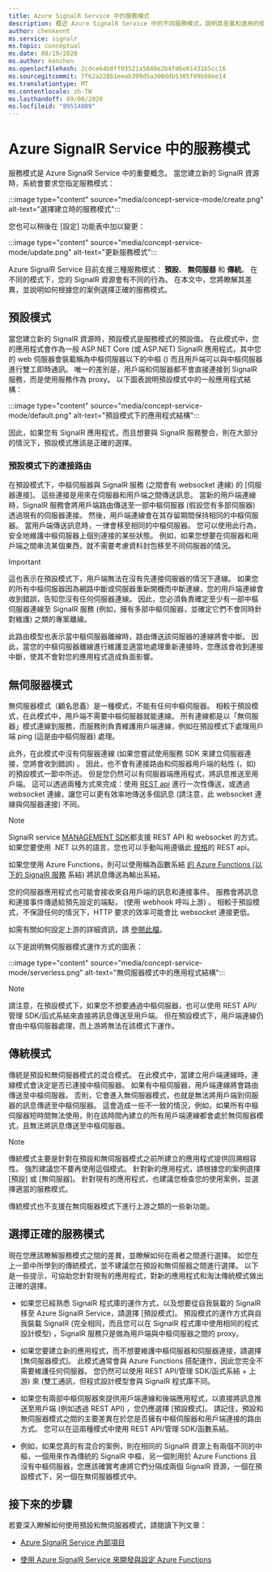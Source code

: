 ```yaml
---
title: Azure SignalR Service 中的服務模式
description: 概述 Azure SignalR Service 中的不同服務模式，說明其差異和適用的使用者案例
author: chenkennt
ms.service: signalr
ms.topic: conceptual
ms.date: 08/19/2020
ms.author: kenchen
ms.openlocfilehash: 2cdce64b0ff03521a5848e2b4fd6e01431b5cc16
ms.sourcegitcommit: 7f62a228b1eeab399d5a300ddb5305f09b80ee14
ms.translationtype: MT
ms.contentlocale: zh-TW
ms.lasthandoff: 09/08/2020
ms.locfileid: "89514809"
---
```

# <a name="service-mode-in-azure-signalr-service"></a>Azure SignalR Service 中的服務模式

服務模式是 Azure SignalR Service 中的重要概念。 當您建立新的 SignalR 資源時，系統會要求您指定服務模式：

:::image type="content" source="media/concept-service-mode/create.png" alt-text="選擇建立時的服務模式":::

您也可以稍後在 [設定] 功能表中加以變更：

:::image type="content" source="media/concept-service-mode/update.png" alt-text="更新服務模式":::

Azure SignalR Service 目前支援三種服務模式： **預設**、 **無伺服器** 和 **傳統**。 在不同的模式下，您的 SignalR 資源會有不同的行為。 在本文中，您將瞭解其差異，並說明如何根據您的案例選擇正確的服務模式。

## <a name="default-mode"></a>預設模式

當您建立新的 SignalR 資源時，預設模式是服務模式的預設值。 在此模式中，您的應用程式會作為一般 ASP.NET Core (或 ASP.NET) SignalR 應用程式，其中您的 web 伺服器會裝載稱為中樞伺服器以下的中樞 () 而且用戶端可以與中樞伺服器進行雙工即時通訊。 唯一的差別是，用戶端和伺服器都不會直接連接到 SignalR 服務，而是使用服務作為 proxy。 以下圖表說明預設模式中的一般應用程式結構：

:::image type="content" source="media/concept-service-mode/default.png" alt-text="預設模式下的應用程式結構":::

因此，如果您有 SignalR 應用程式，而且想要與 SignalR 服務整合，則在大部分的情況下，預設模式應該是正確的選擇。

### <a name="connection-routing-in-default-mode"></a>預設模式下的連接路由

在預設模式下，中樞伺服器與 SignalR 服務 (之間會有 websocket 連線) 的 [伺服器連接]。 這些連接是用來在伺服器和用戶端之間傳送訊息。 當新的用戶端連線時，SignalR 服務會將用戶端路由傳送至一部中樞伺服器 (假設您有多部伺服器) 透過現有的伺服器連接。 然後，用戶端連線會在其存留期間保持相同的中樞伺服器。 當用戶端傳送訊息時，一律會移至相同的中樞伺服器。 您可以使用此行為，安全地維護中樞伺服器上個別連接的某些狀態。 例如，如果您想要在伺服器和用戶端之間串流某個東西，就不需要考慮資料封包移至不同伺服器的情況。

> [!IMPORTANT]
> 這也表示在預設模式下，用戶端無法在沒有先連接伺服器的情況下連線。 如果您的所有中樞伺服器因為網路中斷或伺服器重新開機而中斷連線，您的用戶端連線會收到錯誤，告知您沒有任何伺服器連線。 因此，您必須負責確定至少有一部中樞伺服器連線至 SignalR 服務 (例如，擁有多部中樞伺服器，並確定它們不會同時針對維護) 之類的專案離線。

此路由模型也表示當中樞伺服器離線時，路由傳送該伺服器的連線將會中斷。 因此，當您的中樞伺服器離線進行維護並適當地處理重新連接時，您應該會收到連接中斷，使其不會對您的應用程式造成負面影響。

## <a name="serverless-mode"></a>無伺服器模式

無伺服器模式（顧名思義）是一種模式，不能有任何中樞伺服器。 相較于預設模式，在此模式中，用戶端不需要中樞伺服器就能連線。 所有連線都是以「無伺服器」模式連線到服務，而服務則負責維護用戶端連線，例如在預設模式下處理用戶端 ping (這是由中樞伺服器) 處理。

此外，在此模式中沒有伺服器連線 (如果您嘗試使用服務 SDK 來建立伺服器連接，您將會收到錯誤) 。 因此，也不會有連接路由和伺服器用戶端的粘性 (，如) 的預設模式一節中所述。 但是您仍然可以有伺服器端應用程式，將訊息推送至用戶端。 這可以透過兩種方式來完成：使用 [REST api](https://github.com/Azure/azure-signalr/blob/dev/docs/rest-api.md) 進行一次性傳送，或透過 websocket 連線，讓您可以更有效率地傳送多個訊息 (請注意，此 websocket 連線與伺服器連接) 不同。

> [!NOTE]
> SignalR service [MANAGEMENT SDK](https://github.com/Azure/azure-signalr/blob/dev/docs/management-sdk-guide.md)都支援 REST API 和 websocket 的方式。 如果您要使用 .NET 以外的語言，您也可以手動叫用遵循此 [規格](https://github.com/Azure/azure-signalr/blob/dev/docs/rest-api.md)的 REST api。
>
> 如果您使用 Azure Functions，則可以使用稱為函數系結 [的 Azure Functions (以下的 SignalR 服務](https://docs.microsoft.com/azure/azure-functions/functions-bindings-signalr-service) 系結) 將訊息傳送為輸出系結。

您的伺服器應用程式也可能會接收來自用戶端的訊息和連接事件。 服務會將訊息和連接事件傳遞給預先設定的端點， (使用 webhook 呼叫上游) 。 相較于預設模式，不保證任何的情況下，HTTP 要求的效率可能會比 websocket 連接更低。

如需有關如何設定上游的詳細資訊，請 [參閱此檔](https://docs.microsoft.com/azure/azure-signalr/concept-upstream)。

以下是說明無伺服器模式運作方式的圖表：

:::image type="content" source="media/concept-service-mode/serverless.png" alt-text="無伺服器模式中的應用程式結構":::

> [!NOTE]
> 請注意，在預設模式下，如果您不想要通過中樞伺服器，也可以使用 REST API/管理 SDK/函式系結來直接將訊息傳送至用戶端。 但在預設模式下，用戶端連線仍會由中樞伺服器處理，而上游將無法在該模式下運作。

## <a name="classic-mode"></a>傳統模式

傳統是預設和無伺服器模式的混合模式。 在此模式中，當建立用戶端連線時，連線模式會決定是否已連接中樞伺服器。 如果有中樞伺服器，用戶端連線將會路由傳送至中樞伺服器。 否則，它會進入無伺服器模式，也就是無法將用戶端到伺服器的訊息傳遞至中樞伺服器。 這會造成一些不一致的情況，例如，如果所有中樞伺服器短時間無法使用，則在該時間內建立的所有用戶端連線都會處於無伺服器模式，且無法將訊息傳送至中樞伺服器。

> [!NOTE]
> 傳統模式主要是針對在預設和無伺服器模式之前所建立的應用程式提供回溯相容性。 強烈建議您不要再使用這個模式。 針對新的應用程式，請根據您的案例選擇 [預設] 或 [無伺服器]。 針對現有的應用程式，也建議您檢查您的使用案例，並選擇適當的服務模式。

傳統模式也不支援在無伺服器模式下進行上游之類的一些新功能。

## <a name="choose-the-right-service-mode"></a>選擇正確的服務模式

現在您應該瞭解服務模式之間的差異，並瞭解如何在兩者之間進行選擇。 如您在上一節中所學到的傳統模式，並不建議您在預設和無伺服器之間進行選擇。 以下是一些提示，可協助您針對現有的應用程式，對新的應用程式和淘汰傳統模式做出正確的選擇。

* 如果您已經熟悉 SignalR 程式庫的運作方式，以及想要從自我裝載的 SignalR 移至 Azure SignalR Service，請選擇 [預設模式]。 預設模式的運作方式與自我裝載 SignalR (完全相同，而且您可以在 SignalR 程式庫中使用相同的程式設計模型) ，SignalR 服務只是做為用戶端與中樞伺服器之間的 proxy。

* 如果您要建立新的應用程式，而不想要維護中樞伺服器和伺服器連接，請選擇 [無伺服器模式]。 此模式通常會與 Azure Functions 搭配運作，因此您完全不需要維護任何伺服器。 您仍然可以使用 REST API/管理 SDK/函式系結 + 上游) 來 (雙工通訊，但程式設計模型會與 SignalR 程式庫不同。

* 如果您有兩部中樞伺服器來提供用戶端連線和後端應用程式，以直接將訊息推送至用戶端 (例如透過 REST API) ，您仍應選擇 [預設模式]。 請記住，預設和無伺服器模式之間的主要差異在於您是否擁有中樞伺服器和用戶端連接的路由方式。 您可以在這兩種模式中使用 REST API/管理 SDK/函數系結。

* 例如，如果您真的有混合的案例，則在相同的 SignalR 資源上有兩個不同的中樞，一個用來作為傳統的 SignalR 中樞，另一個則用於 Azure Functions 且沒有中樞伺服器，您應該確實考慮將它們分隔成兩個 SignalR 資源，一個在預設模式下，另一個在無伺服器模式中。

## <a name="next-steps"></a>接下來的步驟

若要深入瞭解如何使用預設和無伺服器模式，請閱讀下列文章：

* [Azure SignalR Service 內部項目](signalr-concept-internals.md)

* [使用 Azure SignalR Service 來開發與設定 Azure Functions](signalr-concept-serverless-development-config.md)

